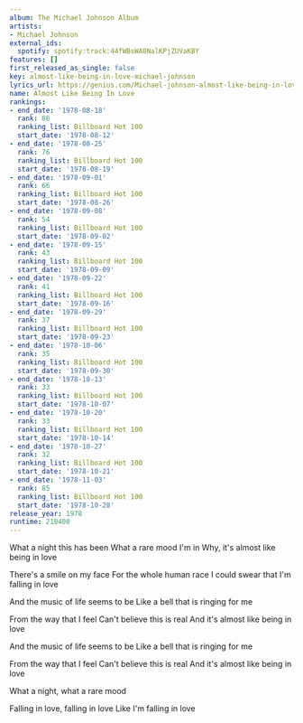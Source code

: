 ```yaml
---
album: The Michael Johnson Album
artists:
- Michael Johnson
external_ids:
  spotify: spotify:track:44fWBsWA0NalKPjZUVaKBY
features: []
first_released_as_single: false
key: almost-like-being-in-love-michael-johnson
lyrics_url: https://genius.com/Michael-johnson-almost-like-being-in-love-lyrics
name: Almost Like Being In Love
rankings:
- end_date: '1978-08-18'
  rank: 86
  ranking_list: Billboard Hot 100
  start_date: '1978-08-12'
- end_date: '1978-08-25'
  rank: 76
  ranking_list: Billboard Hot 100
  start_date: '1978-08-19'
- end_date: '1978-09-01'
  rank: 66
  ranking_list: Billboard Hot 100
  start_date: '1978-08-26'
- end_date: '1978-09-08'
  rank: 54
  ranking_list: Billboard Hot 100
  start_date: '1978-09-02'
- end_date: '1978-09-15'
  rank: 43
  ranking_list: Billboard Hot 100
  start_date: '1978-09-09'
- end_date: '1978-09-22'
  rank: 41
  ranking_list: Billboard Hot 100
  start_date: '1978-09-16'
- end_date: '1978-09-29'
  rank: 37
  ranking_list: Billboard Hot 100
  start_date: '1978-09-23'
- end_date: '1978-10-06'
  rank: 35
  ranking_list: Billboard Hot 100
  start_date: '1978-09-30'
- end_date: '1978-10-13'
  rank: 33
  ranking_list: Billboard Hot 100
  start_date: '1978-10-07'
- end_date: '1978-10-20'
  rank: 33
  ranking_list: Billboard Hot 100
  start_date: '1978-10-14'
- end_date: '1978-10-27'
  rank: 32
  ranking_list: Billboard Hot 100
  start_date: '1978-10-21'
- end_date: '1978-11-03'
  rank: 85
  ranking_list: Billboard Hot 100
  start_date: '1978-10-28'
release_year: 1978
runtime: 210400
---
```

What a night this has been
What a rare mood I'm in
Why, it's almost like being in love

There's a smile on my face
For the whole human race
I could swear that I'm falling in love

And the music of life seems to be
Like a bell that is ringing for me

From the way that I feel
Can't believe this is real
And it's almost like being in love

And the music of life seems to be
Like a bell that is ringing for me

From the way that I feel
Can't believe this is real
And it's almost like being in love

What a night, what a rare mood

Falling in love, falling in love
Like I'm falling in love

